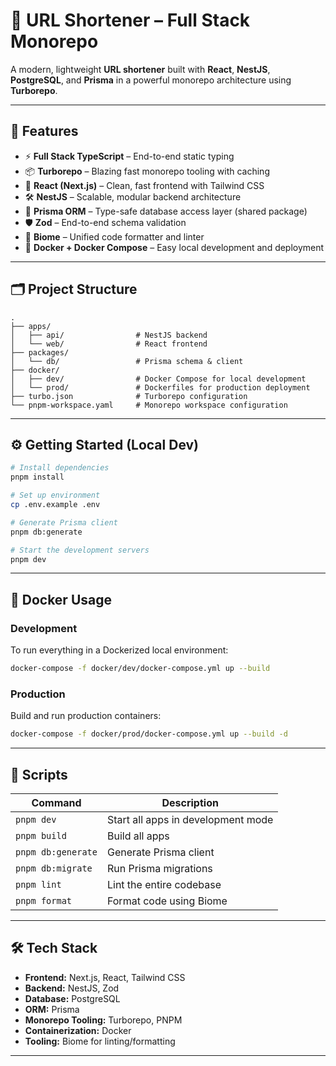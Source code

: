 # 🔗 URL Shortener – Full Stack Monorepo

A modern, lightweight **URL shortener** built with **React**, **NestJS**, **PostgreSQL**, and **Prisma** in a powerful monorepo architecture using **Turborepo**.

---

## 🚀 Features

- ⚡ **Full Stack TypeScript** – End-to-end static typing  
- 📦 **Turborepo** – Blazing fast monorepo tooling with caching  
- 🧠 **React (Next.js)** – Clean, fast frontend with Tailwind CSS  
- 🛠️ **NestJS** – Scalable, modular backend architecture  
- 🧬 **Prisma ORM** – Type-safe database access layer (shared package)  
- 🛡 **Zod** – End-to-end schema validation  
- 🧹 **Biome** – Unified code formatter and linter  
- 🐳 **Docker + Docker Compose** – Easy local development and deployment

---

## 🗂️ Project Structure

```
.
├── apps/
│   ├── api/                # NestJS backend
│   └── web/                # React frontend
├── packages/
│   └── db/                 # Prisma schema & client
├── docker/
│   ├── dev/                # Docker Compose for local development
│   └── prod/               # Dockerfiles for production deployment
├── turbo.json              # Turborepo configuration
└── pnpm-workspace.yaml     # Monorepo workspace configuration
```

---

## ⚙️ Getting Started (Local Dev)

```bash
# Install dependencies
pnpm install

# Set up environment
cp .env.example .env

# Generate Prisma client
pnpm db:generate

# Start the development servers
pnpm dev
```

---

## 🐳 Docker Usage

### Development

To run everything in a Dockerized local environment:

```bash
docker-compose -f docker/dev/docker-compose.yml up --build
```

### Production

Build and run production containers:

```bash
docker-compose -f docker/prod/docker-compose.yml up --build -d
```

---

## 📜 Scripts

| Command             | Description                        |
|---------------------|------------------------------------|
| `pnpm dev`          | Start all apps in development mode |
| `pnpm build`        | Build all apps                     |
| `pnpm db:generate`  | Generate Prisma client             |
| `pnpm db:migrate`   | Run Prisma migrations              |
| `pnpm lint`         | Lint the entire codebase           |
| `pnpm format`       | Format code using Biome            |

---

## 🛠️ Tech Stack

- **Frontend:** Next.js, React, Tailwind CSS  
- **Backend:** NestJS, Zod  
- **Database:** PostgreSQL  
- **ORM:** Prisma  
- **Monorepo Tooling:** Turborepo, PNPM  
- **Containerization:** Docker  
- **Tooling:** Biome for linting/formatting

---
